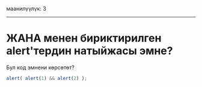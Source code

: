маанилүүлүк: 3

---

# ЖАНА менен бириктирилген alert'тердин натыйжасы эмне?

Бул код эмнени көрсөтөт?

```js
alert( alert(1) && alert(2) );
```
